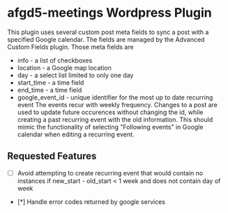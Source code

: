 # afgd5-meetings Wordpress Plugin
This plugin uses several custom post meta fields to sync a post with a specified Google calendar.  The fields are managed by the Advanced Custom Fields plugin.  Those meta fields are
* info - a list of checkboxes
* location - a Google map location
* day - a select list limited to only one day
* start_time - a time field
* end_time - a time field
* google\_event\_id - unique identifier for the most up to date recurring event
The events recur with weekly frequency.  Changes to a post are used to update future occurences without changing the id, while creating a past recurring event with the old information.  This should mimic the functionality of selecting "Following events" in Google calendar when editing a recurring event.

## Requested Features
- [ ] Avoid attempting to create recurring event that would contain no instances if new\_start - old\_start \< 1 week and does not contain day of week
- [*] Handle error codes returned by google services

